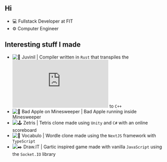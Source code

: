 
## Hi

- 💻 Fullstack Developer at FIT
- ⚙️ Computer Engineer

## Interesting stuff I made
- ![🦀 Juvinil](https://github.com/vininew921/juvinil) | Compiler written in `Rust` that transpiles the ![source language](https://github.com/vininew921/juvinil/blob/main/SOURCE_LANGUAGE.md) to `C++`
- ![🍎 Bad Apple on Minesweeper](https://github.com/vininew921/bad-apple-minesweeper) | Bad Apple running inside Minesweeper
- ![🕹️ Zetris](https://github.com/vininew921/Zetris) | Tetris clone made using `Unity` and `C#` with an online scoreboard
- ![🧩 Vocabulo](https://github.com/vininew921/vocabulo) | Wordle clone made using the `NextJS` framework with `TypeScript`
- ![✒️ Draw.IT](https://github.com/vininew921/draw.it) | Gartic inspired game made with vanilla `JavaScript` using the `Socket.IO` library
